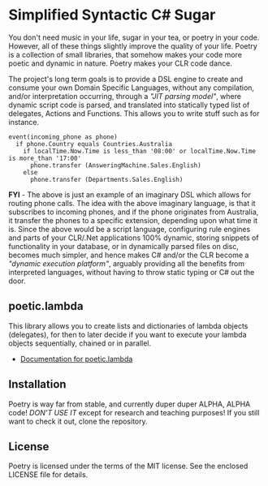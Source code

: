 
# Simplified Syntactic C# Sugar

You don't need music in your life, sugar in your tea, or poetry in your code.
However, all of these things slightly improve the quality of your life. Poetry
is a collection of small libraries, that somehow makes your code more poetic and
dynamic in nature. Poetry makes your CLR code dance.

The project's long term goals is to provide a DSL engine to create and consume
your own Domain Specific Languages, without any compilation, and/or
interpretation occurring, through a _"JIT parsing model"_, where dynamic script
code is parsed, and translated into statically typed list of delegates, Actions
and Functions. This allows you to write stuff such as for instance.

```
event(incoming_phone as phone)
  if phone.Country equals Countries.Australia
    if localTime.Now.Time is less_than '08:00' or localTime.Now.Time is more_than '17:00'
      phone.transfer (AnsweringMachine.Sales.English)
    else
      phone.transfer (Departments.Sales.English)
```

**FYI** - The above is just an example of an imaginary DSL which allows for
routing phone calls. The idea with the above imaginary language, is that it
subscribes to incoming phones, and if the phone originates from Australia, it
transfer the phones to a specific extension, depending upon what time it is.
Since the above would be a script language, configuring rule engines and parts
of your CLR/.Net applications 100% dynamic, storing snippets of functionality
in your database, or in dynamically parsed files on disc, becomes much simpler,
and hence makes C# and/or the CLR become a _"dynamic execution platform"_,
arguably providing all the benefits from interpreted languages, without having
to throw static typing or C# out the door.

## poetic.lambda

This library allows you to create lists and dictionaries of lambda objects
(delegates), for then to later decide if you want to execute your lambda
objects sequentially, chained or in parallel.

* [Documentation for poetic.lambda](docs/poetic.lambda.md)

## Installation

Poetry is way far from stable, and currently duper duper ALPHA, ALPHA code!
_DON'T USE IT_ except for research and teaching purposes! If you still want
to check it out, clone the repository.

## License

Poetry is licensed under the terms of the MIT license. See the enclosed LICENSE
file for details.

